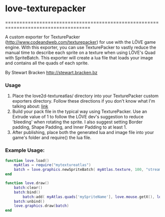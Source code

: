 # love-texturepacker
====================================================================================

A custom exporter for TexturePacker (http://www.codeandweb.com/texturepacker) for use with the LÖVE game engine. With this exporter, you can use TexturePacker to vastly reduce the manual time to describe each sprite on a texture when using LÖVE's Quad with SpriteBatch. This exporter will create a lua file that loads your image and contains all the quads of each sprite.

By Stewart Bracken
http://stewart.bracken.bz

### Usage
1. Place the love2d-textureatlas/ directory into your TexturePacker custom exporters directory. Follow these directions if you don't know what I'm talking about: [link](https://www.codeandweb.com/texturepacker/documentation#customization)
2. Build your pack file in the typical way using TexturePacker. Use an Extrude value of 1 to follow the LÖVE dev's suggestion to reduce 'bleeding' when rotating the sprite. I also suggest setting Border padding, Shape Padding, and Inner Padding to at least 1.
3. After publishing, place both the generated lua and image file into your game's folder and require() the lua file.

### Example Usage:
```lua
function love.load()
	myAtlas = require("mytextureatlas")
	batch = love.graphics.newSpriteBatch( myAtlas.texture, 100, "stream" )
end

function love.draw()
	batch:clear()
	batch:bind()
		batch:add( myAtlas.quads['mySpriteName'], love.mouse.getX(), love.mouse.getY() )
	batch:unbind()
	love.graphics.draw(batch)
end
```
